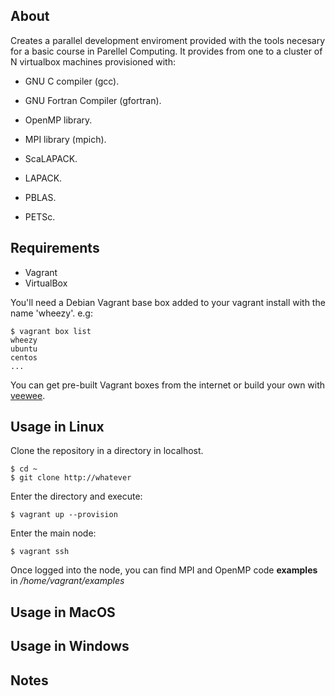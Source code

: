 ## About

Creates a parallel development enviroment provided with the tools necesary for a basic course in Parellel Computing. 
It provides from one to a cluster of N virtualbox machines provisioned with:


- GNU C compiler (gcc).
- GNU Fortran Compiler (gfortran).
- OpenMP library.
- MPI library (mpich).

- ScaLAPACK.
- LAPACK.
- PBLAS.
- PETSc.

## Requirements

- Vagrant
- VirtualBox

You'll need a Debian Vagrant base box added to your vagrant install with the name 'wheezy'. e.g:

    $ vagrant box list
    wheezy
    ubuntu
    centos
    ...

You can get pre-built Vagrant boxes from the internet or build your own with [veewee](https://github.com/jedi4ever/veewee/).

## Usage in Linux

Clone the repository in a directory in localhost. 

    $ cd ~
    $ git clone http://whatever

Enter the directory and execute:

    $ vagrant up --provision

Enter the main node:

    $ vagrant ssh

Once logged into the node, you can find MPI and OpenMP code **examples** in */home/vagrant/examples*

## Usage in MacOS


## Usage in Windows


## Notes 
